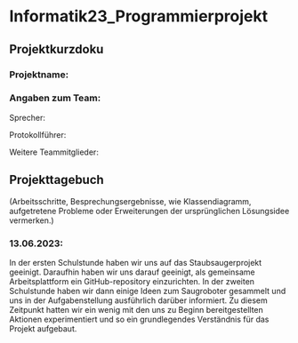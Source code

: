 # Informatik23_Programmierprojekt

## Projektkurzdoku

### Projektname: 

### Angaben zum Team:
Sprecher:

Protokollführer:

Weitere Teammitglieder:


## Projekttagebuch
(Arbeitsschritte, Besprechungsergebnisse, wie Klassendiagramm, aufgetretene Probleme oder Erweiterungen der ursprünglichen Lösungsidee vermerken.) 


### 13.06.2023:
In der ersten Schulstunde haben wir uns auf das Staubsaugerprojekt geeinigt. Daraufhin haben wir uns darauf geeinigt, als gemeinsame Arbeitsplattform ein GitHub-repository einzurichten.
In der zweiten Schulstunde haben wir dann einige Ideen zum Saugroboter gesammelt und uns in der Aufgabenstellung ausführlich darüber informiert. Zu diesem Zeitpunkt hatten wir ein wenig mit den uns zu Beginn bereitgestellten Aktionen experimentiert und so ein grundlegendes Verständnis für das Projekt aufgebaut.
